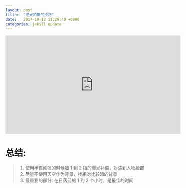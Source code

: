 ```yaml
---
layout: post
title:  "逆光拍摄的技巧"
date:   2017-10-12 11:29:40 +0800
categories: jekyll update
---
```


<iframe width="560" height="315" src="https://www.youtube.com/embed/ZVTmUPiPIns" frameborder="0" allowfullscreen></iframe>

# 总结:
>1. 使用半自动挡的时候加 1 到 2 挡的曝光补偿，对焦到人物脸部  
>2. 尽量不使用天空作为背景，找相对比较暗的背景  
>3. 最重要的部分: 在日落前的 1 到 2 个小时，是最佳的时间  
